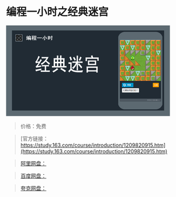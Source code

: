 # 编程一小时之经典迷宫

![img](../../../assets/study163/free/e89fd7d4bdc94709b5420703bd8b16e5.jpg)

> 价格：免费

> [官方链接：https://study.163.com/course/introduction/1209820915.htm](https://study.163.com/course/introduction/1209820915.htm)

> [阿里网盘：]()

> [百度网盘：]()

> [夸克网盘：]()
